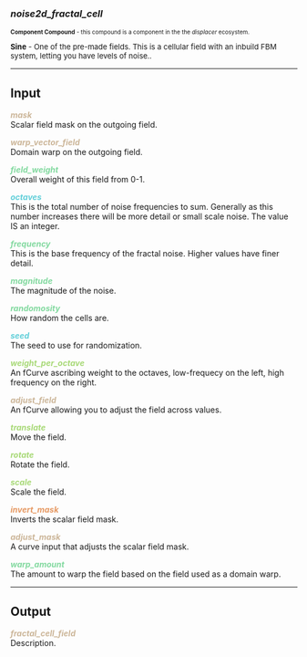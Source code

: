 ### ***noise2d_fractal_cell***
<font size = 1>**Component Compound** - this compound is a component in the the *displacer* ecosystem.<br /><br /></font>
<font size = 2>**Sine** - One of the pre-made fields.  This is a cellular field with an inbuild FBM system, letting you have levels of noise..</font><br />


***
## Input
<span style="color:#CCB699">***mask***</span>
<br />Scalar field mask on the outgoing field.

<span style="color:#CCB699">***warp_vector_field***</span>
<br />Domain warp on the outgoing field.

<span style="color:#82D99F">***field_weight***</span>
<br />Overall weight of this field from 0-1.

<span style="color:#62CFD9">***octaves***</span>
<br />This is the total number of noise frequencies to sum. Generally as this number increases there will be more detail or small scale noise. The value IS an integer.

<span style="color:#82D99F">***frequency***</span>
<br />This is the base frequency of the fractal noise. Higher values have finer detail.

<span style="color:#82D99F">***magnitude***</span>
<br />The magnitude of the noise.

<span style="color:#82D99F">***randomosity***</span>
<br />How random the cells are.

<span style="color:#62CFD9">***seed***</span>
<br />The seed to use for randomization.

<span style="color:#A8D977">***weight_per_octave***</span>
<br />An fCurve ascribing weight to the octaves, low-frequecy on the left, high frequency on the right.

<span style="color:#CCB699">***adjust_field***</span>
<br />An fCurve allowing you to adjust the field across values.

<span style="color:#A8D977">***translate***</span>
<br />Move the field.

<span style="color:#A8D977">***rotate***</span>
<br />Rotate the field.

<span style="color:#A8D977">***scale***</span>
<br />Scale the field.

<span style="color:#E69963">***invert_mask***</span>
<br />Inverts the scalar field mask.

<span style="color:#CCB699">***adjust_mask***</span>
<br />A curve input that adjusts the scalar field mask.

<span style="color:#82D99F">***warp_amount***</span>
<br />The amount to warp the field based on the field used as a domain warp.

***
## Output
<span style="color:#CCB699">***fractal_cell_field***</span>
<br />Description.

